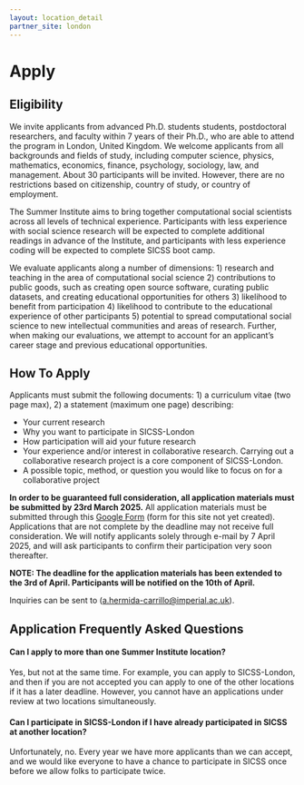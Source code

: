 ```yaml
---
layout: location_detail
partner_site: london
---
```


[//]: # (Update the following info to match your location!)

# Apply

## Eligibility

We invite applicants from advanced Ph.D. students students, postdoctoral researchers, and faculty within 7 years of their Ph.D., who are able to attend the program in London, United Kingdom. We welcome applicants from all backgrounds and fields of study, including computer science, physics, mathematics, economics, finance, psychology, sociology, law, and management. About 30 participants will be invited. However, there are no restrictions based on citizenship, country of study, or country of employment. 

The Summer Institute aims to bring together computational social scientists across all levels of technical experience. Participants with less experience with social science research will be expected to complete additional readings in advance of the Institute, and participants with less experience coding will be expected to complete SICSS boot camp.

We evaluate applicants along a number of dimensions: 1) research and teaching in the area of computational social science 2) contributions to public goods, such as creating open source software, curating public datasets, and creating educational opportunities for others 3) likelihood to benefit from participation 4) likelihood to contribute to the educational experience of other participants 5) potential to spread computational social science to new intellectual communities and areas of research. Further, when making our evaluations, we attempt to account for an applicant’s career stage and previous educational opportunities.

## How To Apply

Applicants must submit the following documents: 1) a curriculum vitae (two page max), 2) a statement (maximum one page) describing: 

- Your current research
- Why you want to participate in SICSS-London
- How participation will aid your future research
- Your experience and/or interest in collaborative research. Carrying out a collaborative research project is a core component of SICSS-London.
- A possible topic, method, or question you would like to focus on for a collaborative project

**In order to be guaranteed full consideration, all application materials must be submitted by 23rd March 2025.** All application materials must be submitted through this [Google Form](https://docs.google.com/forms/d/e/1FAIpQLSe_G7mKL8KE1e-GmS7x6l1_is-uFMQgHYK5LeHu1LDtKTJxGg/viewform?usp=dialog) (form for this site not yet created). Applications that are not complete by the deadline may not receive full consideration. We will notify applicants solely through e-mail by 7 April 2025, and will ask participants to confirm their participation very soon thereafter.

__NOTE: The deadline for the application materials has been extended to the 3rd of April. Participants will be notified on the 10th of April.__

Inquiries can be sent to (a.hermida-carrillo@imperial.ac.uk).

## Application Frequently Asked Questions

#### Can I apply to more than one Summer Institute location?

Yes, but not at the same time. For example, you can apply to SICSS-London, and then if you are not accepted you can apply to one of the other locations if it has a later deadline. However, you cannot have an applications under review at two locations simultaneously.

#### Can I participate in SICSS-London if I have already participated in SICSS at another location?

Unfortunately, no. Every year we have more applicants than we can accept, and we would like everyone to have a chance to participate in SICSS once before we allow folks to participate twice.

